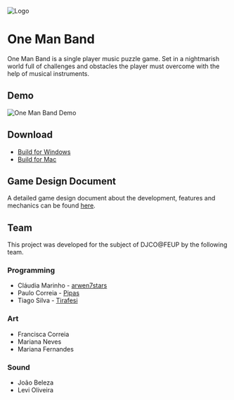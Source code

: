 ![Logo](https://i.imgur.com/nXhJMYI.png)
# One Man Band
One Man Band is a single player music puzzle game. Set in a nightmarish world full of challenges and obstacles the player must overcome with the help of musical instruments.
## Demo
![One Man Band Demo](https://i.imgur.com/GdYgx7h.png)

## Download
* [Build for Windows](https://drive.google.com/open?id=1NcLhW_j4IXe3WozAPQg71-njT-E6Nvm7)
* [Build for Mac](https://drive.google.com/open?id=1pcdYFDRcZxnK3-eC8yfDIHMx0UNVOtkx)

## Game Design Document
A detailed game design document about the development, features and mechanics can be found [here](https://github.com/Pipas/OneManBand/blob/master/Deliverables/DJCO-FP-G8-OneManBand-GDD.pdf).

## Team
This project was developed for the subject of DJCO@FEUP by the following team.
### Programming
* Cláudia Marinho - [arwen7stars](https://github.com/arwen7stars)
* Paulo Correia - [Pipas](https://github.com/pipas)
* Tiago Silva - [Tirafesi](https://github.com/tirafesi)
### Art
* Francisca Correia
* Mariana Neves
* Mariana Fernandes
### Sound
* João Beleza
* Levi Oliveira
